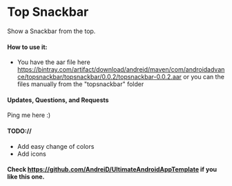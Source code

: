 Top Snackbar
==========================

Show a Snackbar from the top.


#### How to use it:

* You have the aar file here https://bintray.com/artifact/download/andreid/maven/com/androidadvance/topsnackbar/topsnackbar/0.0.2/topsnackbar-0.0.2.aar or you can the files manually from the "topsnackbar" folder

#### Updates, Questions, and Requests

Ping me here :)


#### TODO://

* Add easy change of colors
* Add icons


#### Check https://github.com/AndreiD/UltimateAndroidAppTemplate if you like this one.
